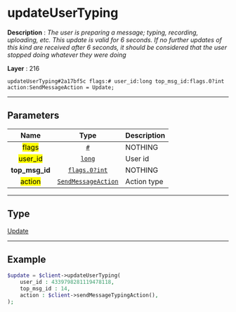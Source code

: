 # updateUserTyping

**Description** : *The user is preparing a message; typing, recording, uploading, etc\. This update is valid for 6 seconds\. If no further updates of this kind are received after 6 seconds, it should be considered that the user stopped doing whatever they were doing*

**Layer** : 216

```tl
updateUserTyping#2a17bf5c flags:# user_id:long top_msg_id:flags.0?int action:SendMessageAction = Update;
```

---

## Parameters

| Name | Type | Description |
| :---: | :---: | :--- |
| <mark>flags</mark> | [`#`](type/#) | NOTHING |
| <mark>user_id</mark> | [`long`](type/long) | User id |
| **top_msg_id** | [`flags.0?int`](type/int) | NOTHING |
| <mark>action</mark> | [`SendMessageAction`](type/SendMessageAction) | Action type |

---

## Type

[Update](type/Update)

---

## Example

```php
$update = $client->updateUserTyping(
	user_id : 4339798281119478118,
	top_msg_id : 14,
	action : $client->sendMessageTypingAction(),
);
```